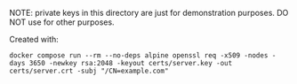 NOTE: private keys in this directory are just for demonstration purposes. DO NOT use for other purposes.



Created with:

```
docker compose run --rm --no-deps alpine openssl req -x509 -nodes -days 3650 -newkey rsa:2048 -keyout certs/server.key -out certs/server.crt -subj "/CN=example.com"
```
